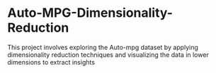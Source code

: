 # Auto-MPG-Dimensionality-Reduction
This project involves exploring the Auto-mpg dataset by applying dimensionality reduction techniques and visualizing the data in lower dimensions to extract insights
